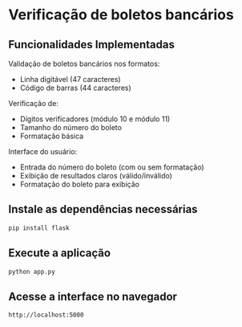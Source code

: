 # Verificação de boletos bancários
## Funcionalidades Implementadas
Validação de boletos bancários nos formatos:
- Linha digitável (47 caracteres)
- Código de barras (44 caracteres)

Verificação de:
- Dígitos verificadores (módulo 10 e módulo 11)
- Tamanho do número do boleto
- Formatação básica

Interface do usuário:
- Entrada do número do boleto (com ou sem formatação)
- Exibição de resultados claros (válido/inválido)
- Formatação do boleto para exibição

## Instale as dependências necessárias
```bash
pip install flask
```

## Execute a aplicação
```bash
python app.py
```

## Acesse a interface no navegador
```bash
http://localhost:5000
```
